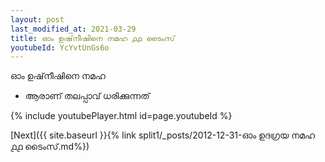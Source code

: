 ```yaml
---
layout: post
last_modified_at: 2021-03-29
title: ഓം ഉഷ്‌നീഷിനെ നമഹ ൧൧ ടൈംസ്
youtubeId: YcYvtUnGs6o
---
```

 
 
 ഓം ഉഷ്‌നീഷിനെ നമഹ 
 
 -  ആരാണ് തലപ്പാവ് ധരിക്കുന്നത് 
 
  
 
  
 
 
 
 
 
 


{% include youtubePlayer.html id=page.youtubeId %}
 
[Next]({{ site.baseurl }}{% link  split1/_posts/2012-12-31-ഓം ഉദഗ്രയ നമഹ ൧൧ ടൈംസ്.md%})
 
